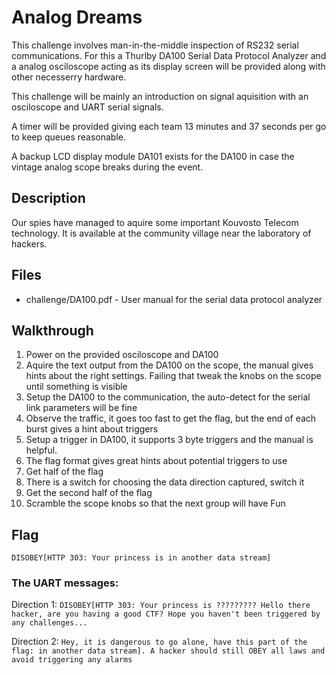 # Analog Dreams

This challenge involves man-in-the-middle inspection of RS232 serial communications. For this a Thurlby DA100 Serial Data Protocol Analyzer and a analog osciloscope acting as its display screen will be provided along with other necesserry hardware.

This challenge will be mainly an introduction on signal aquisition with an osciloscope and UART serial signals.

A timer will be provided giving each team 13 minutes and 37 seconds per go to keep queues reasonable.

A backup LCD display module DA101 exists for the DA100 in case the vintage analog scope breaks during the event.

## Description

Our spies have managed to aquire some important Kouvosto Telecom technology. It is available at the community village near the laboratory of hackers.

## Files

* challenge/DA100.pdf - User manual for the serial data protocol analyzer

## Walkthrough

1. Power on the provided osciloscope and DA100
2. Aquire the text output from the DA100 on the scope, the manual gives hints about the right settings. Failing that tweak the knobs on the scope until something is visible
3. Setup the DA100 to the communication, the auto-detect for the serial link parameters will be fine
4. Observe the traffic, it goes too fast to get the flag, but the end of each burst gives a hint about triggers
5. Setup a trigger in DA100, it supports 3 byte triggers and the manual is helpful.
6. The flag format gives great hints about potential triggers to use
7. Get half of the flag
8. There is a switch for choosing the data direction captured, switch it
9. Get the second half of the flag
10. Scramble the scope knobs so that the next group will have Fun

## Flag

`DISOBEY[HTTP 303: Your princess is in another data stream]`

### The UART messages:

Direction 1:
`DISOBEY[HTTP 303: Your princess is ????????? Hello there hacker, are you having a good CTF? Hope you haven't been triggered by any challenges...`

Direction 2:
`Hey, it is dangerous to go alone, have this part of the flag: in another data stream]. A hacker should still OBEY all laws and avoid triggering any alarms`
